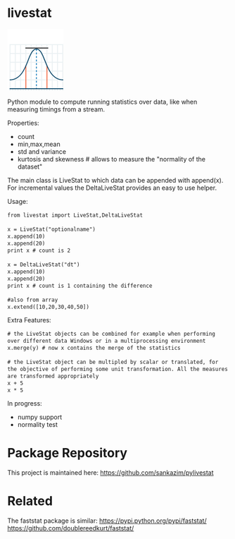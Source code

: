 
# livestat

![livestat](icon.png)

Python module to compute running statistics over data, like when measuring timings from a stream.

Properties:
- count
- min,max,mean
- std and variance
- kurtosis and skewness # allows to measure the "normality of the dataset"

The main class is LiveStat to which data can be appended with append(x). For incremental values the DeltaLiveStat provides an easy to use helper.

Usage:

	from livestat import LiveStat,DeltaLiveStat

	x = LiveStat("optionalname")
	x.append(10)
	x.append(20)
	print x # count is 2

	x = DeltaLiveStat("dt")
	x.append(10)
	x.append(20)
	print x # count is 1 containing the difference

	#also from array
	x.extend([10,20,30,40,50])

Extra Features: 
	
	# the LiveStat objects can be combined for example when performing over different data Windows or in a multiprocessing environment
	x.merge(y) # now x contains the merge of the statistics

	# the LiveStat object can be multipled by scalar or translated, for the objective of performing some unit transformation. All the measures are transformed appropriately
	x + 5
	x * 5

In progress:
- numpy support
- normality test

Package Repository
==================
This project is maintained here: https://github.com/sankazim/pylivestat


Related
===========
The faststat package is similar:
	https://pypi.python.org/pypi/faststat/
	https://github.com/doublereedkurt/faststat/


